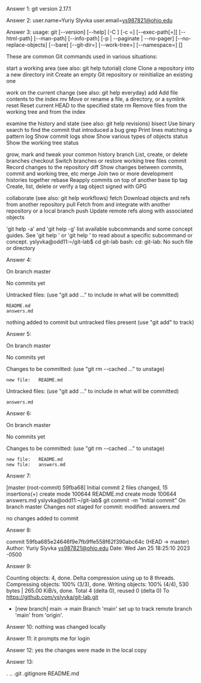 Answer 1: git version 2.17.1

Answer 2: 
user.name=Yuriy Slyvka
user.email=ys987821@ohio.edu

Answer 3: 
usage: git [--version] [--help] [-C <path>] [-c <name>=<value>]
           [--exec-path[=<path>]] [--html-path] [--man-path] [--info-path]
           [-p | --paginate | --no-pager] [--no-replace-objects] [--bare]
           [--git-dir=<path>] [--work-tree=<path>] [--namespace=<name>]
           <command> [<args>]

These are common Git commands used in various situations:

start a working area (see also: git help tutorial)
   clone      Clone a repository into a new directory
   init       Create an empty Git repository or reinitialize an existing one

work on the current change (see also: git help everyday)
   add        Add file contents to the index
   mv         Move or rename a file, a directory, or a symlink
   reset      Reset current HEAD to the specified state
   rm         Remove files from the working tree and from the index

examine the history and state (see also: git help revisions)
   bisect     Use binary search to find the commit that introduced a bug
   grep       Print lines matching a pattern
   log        Show commit logs
   show       Show various types of objects
   status     Show the working tree status

grow, mark and tweak your common history
   branch     List, create, or delete branches
   checkout   Switch branches or restore working tree files
   commit     Record changes to the repository
   diff       Show changes between commits, commit and working tree, etc
   merge      Join two or more development histories together
   rebase     Reapply commits on top of another base tip
   tag        Create, list, delete or verify a tag object signed with GPG

collaborate (see also: git help workflows)
   fetch      Download objects and refs from another repository
   pull       Fetch from and integrate with another repository or a local branch
   push       Update remote refs along with associated objects

'git help -a' and 'git help -g' list available subcommands and some
concept guides. See 'git help <command>' or 'git help <concept>'
to read about a specific subcommand or concept.
yslyvka@odd11:~/git-lab$ cd git-lab
bash: cd: git-lab: No such file or directory


Answer 4: 

On branch master

No commits yet

Untracked files:
  (use "git add <file>..." to include in what will be committed)

	README.md
	answers.md

nothing added to commit but untracked files present (use "git add" to track)


Answer 5: 

On branch master

No commits yet

Changes to be committed:
  (use "git rm --cached <file>..." to unstage)

	new file:   README.md

Untracked files:
  (use "git add <file>..." to include in what will be committed)

	answers.md



Answer 6: 

On branch master

No commits yet

Changes to be committed:
  (use "git rm --cached <file>..." to unstage)

	new file:   README.md
	new file:   answers.md



Answer 7: 

[master (root-commit) 59fba68] Initial commit
 2 files changed, 15 insertions(+)
 create mode 100644 README.md
 create mode 100644 answers.md
yslyvka@odd11:~/git-lab$ git commit -m "Initial commit"
On branch master
Changes not staged for commit:
	modified:   answers.md

no changes added to commit


Answer 8:

commit 59fba685e24646f9e7fb9ffe558f62f390abc64c (HEAD -> master)
Author: Yuriy Slyvka <ys987821@ohio.edu>
Date:   Wed Jan 25 18:25:10 2023 -0500

Answer 9:

Counting objects: 4, done.
Delta compression using up to 8 threads.
Compressing objects: 100% (3/3), done.
Writing objects: 100% (4/4), 530 bytes | 265.00 KiB/s, done.
Total 4 (delta 0), reused 0 (delta 0)
To https://github.com/yslyvka/git-lab.git
 * [new branch]      main -> main
Branch 'main' set up to track remote branch 'main' from 'origin'.

Answer 10: nothing was changed locally

Answer 11: it prompts me for login

Answer 12: yes the changes were made in the local copy

Answer 13: 

.  ..  .git  .gitignore  README.md




